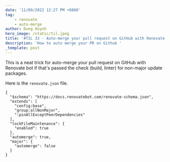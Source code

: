 ```yaml
---
date: '11/09/2022 12:27 PM +0800'
tag:
    - renovate
    - auto-merge
author: Dung Huynh
hero_image: /static/til.jpeg
title: '#TIL 33 - Auto-merge your pull request on GitHub with Renovate bot'
description: 'How to auto merge your PR on Github '
_template: post
---
```


This is a neat trick for auto-merge your pull request on GitHub with Renovate
bot if that's passed the check (build, linter) for non-major update packages.

Here is the `renovate.json` file.

    {
      "$schema": "https://docs.renovatebot.com/renovate-schema.json",
      "extends": [
        "config:base",
        "group:allNonMajor",
        ":pinAllExceptPeerDependencies"
      ],
      "lockFileMaintenance": {
        "enabled": true
      },
      "automerge": true,
      "major": {
        "automerge": false
      }
    }
